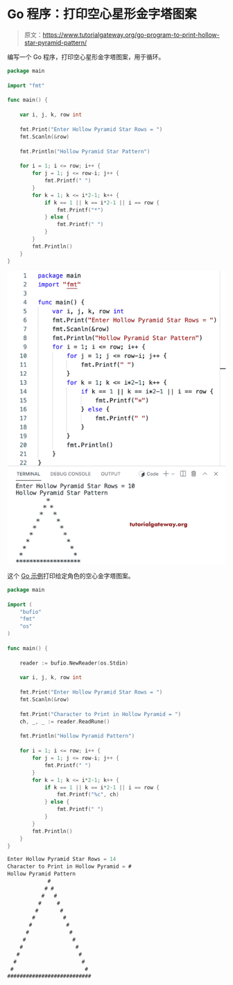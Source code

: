 # Go 程序：打印空心星形金字塔图案

> 原文：<https://www.tutorialgateway.org/go-program-to-print-hollow-star-pyramid-pattern/>

编写一个 Go 程序，打印空心星形金字塔图案，用于循环。

```go
package main

import "fmt"

func main() {

	var i, j, k, row int

	fmt.Print("Enter Hollow Pyramid Star Rows = ")
	fmt.Scanln(&row)

	fmt.Println("Hollow Pyramid Star Pattern")

	for i = 1; i <= row; i++ {
		for j = 1; j <= row-i; j++ {
			fmt.Printf(" ")
		}
		for k = 1; k <= i*2-1; k++ {
			if k == 1 || k == i*2-1 || i == row {
				fmt.Printf("*")
			} else {
				fmt.Printf(" ")
			}
		}
		fmt.Println()
	}
}
```

![Go Program to Print Hollow Star Pyramid Pattern](img/e07f1e0d7c3ce8d2501bf820708792d7.png)

这个 [Go 示例](https://www.tutorialgateway.org/go-programs/)打印给定角色的空心金字塔图案。

```go
package main

import (
	"bufio"
	"fmt"
	"os"
)

func main() {

	reader := bufio.NewReader(os.Stdin)

	var i, j, k, row int

	fmt.Print("Enter Hollow Pyramid Star Rows = ")
	fmt.Scanln(&row)

	fmt.Print("Character to Print in Hollow Pyramid = ")
	ch, _, _ := reader.ReadRune()

	fmt.Println("Hollow Pyramid Pattern")

	for i = 1; i <= row; i++ {
		for j = 1; j <= row-i; j++ {
			fmt.Printf(" ")
		}
		for k = 1; k <= i*2-1; k++ {
			if k == 1 || k == i*2-1 || i == row {
				fmt.Printf("%c", ch)
			} else {
				fmt.Printf(" ")
			}
		}
		fmt.Println()
	}
}
```

```go
Enter Hollow Pyramid Star Rows = 14
Character to Print in Hollow Pyramid = #
Hollow Pyramid Pattern
             #
            # #
           #   #
          #     #
         #       #
        #         #
       #           #
      #             #
     #               #
    #                 #
   #                   #
  #                     #
 #                       #
###########################
```